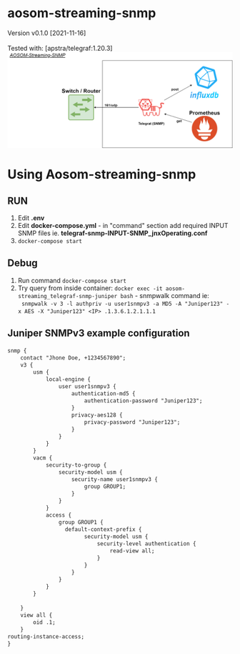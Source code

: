 # aosom-streaming-snmp

Version v0.1.0 [2021-11-16]<br>
<br>
Tested with: [apstra/telegraf:1.20.3]<br>
![Overview](images/AOSOM-snmp.png)



# Using Aosom-streaming-snmp

## RUN
1) Edit <b>.env</b><br>
2) Edit <b>docker-compose.yml</b> - in "command" section add required INPUT SNMP files ie. <b>telegraf-snmp-INPUT-SNMP_jnxOperating.conf</b><br>
3) ``docker-compose start`` <br>



## Debug
1) Run command ``docker-compose start`` <br>
2) Try query from inside container: ``docker exec -it aosom-streaming_telegraf-snmp-juniper bash`` - snmpwalk command ie: <br>
&nbsp; ``snmpwalk -v 3 -l authpriv -u user1snmpv3 -a MD5 -A "Juniper123" -x AES -X "Juniper123" <IP> .1.3.6.1.2.1.1.1``


## Juniper SNMPv3 example configuration
```
snmp {
    contact "Jhone Doe, +1234567890";
    v3 {
        usm {
            local-engine {
                user user1snmpv3 {
                    authentication-md5 {
                        authentication-password "Juniper123";
                    }
                    privacy-aes128 {
                        privacy-password "Juniper123";
                    }
                }
            }
        }
        vacm {
            security-to-group {
                security-model usm {
                    security-name user1snmpv3 {
                        group GROUP1;
                    }
                }
            }
            access {
                group GROUP1 {
                  default-context-prefix {
                        security-model usm {
                            security-level authentication {
                                read-view all;
                            }
                        }
                    }
                }
            }
        }
    
    }
    view all {
        oid .1;
    }
routing-instance-access;
}
```